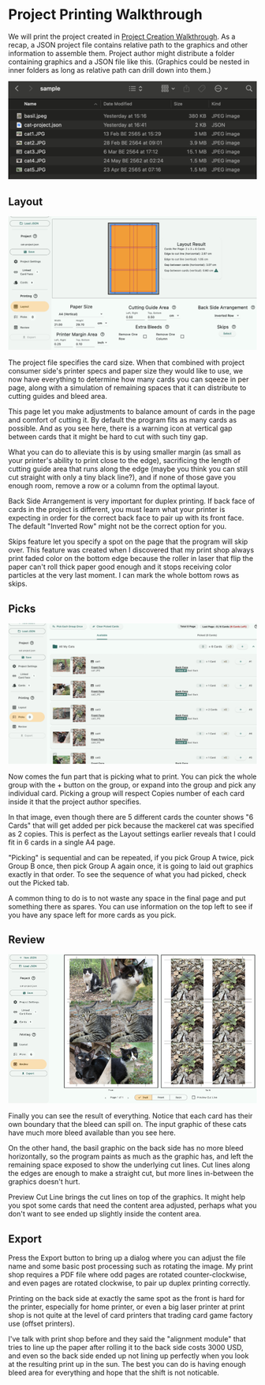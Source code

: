 # Project Printing Walkthrough

We will print the project created in [Project Creation Walkthrough](../create/create.md). As a recap, a JSON project file contains relative path to the graphics and other information to assemble them. Project author might distribute a folder containing graphics and a JSON file like this. (Graphics could be nested in inner folders as long as relative path can drill down into them.)

![Project Folder](image/project-folder.png)

## Layout

![Layout Tab](image/layout.png)

The project file specifies the card size. When that combined with project consumer side's printer specs and paper size they would like to use, we now have everything to determine how many cards you can sqeeze in per page, along with a simulation of remaining spaces that it can distribute to cutting guides and bleed area.

This page let you make adjustments to balance amount of cards in the page and comfort of cutting it. By default the program fits as many cards as possible. And as you see here, there is a warning icon at vertical gap between cards that it might be hard to cut with such tiny gap.

What you can do to alleviate this is by using smaller margin (as small as your printer's ability to print close to the edge), sacrificing the length of cutting guide area that runs along the edge (maybe you think you can still cut straight with only a tiny black line?), and if none of those gave you enough room, remove a row or a column from the optimal layout.

Back Side Arrangement is very important for duplex printing. If back face of cards in the project is different, you must learn what your printer is expecting in order for the correct back face to pair up with its front face. The default "Inverted Row" might not be the correct option for you.

Skips feature let you specify a spot on the page that the program will skip over. This feature was created when I discovered that my print shop always print faded color on the bottom edge because the roller in laser that flip the paper can't roll thick paper good enough and it stops receiving color particles at the very last moment. I can mark the whole bottom rows as skips.

## Picks

![Picks Tab](image/picks.png)

Now comes the fun part that is picking what to print. You can pick the whole group with the + button on the group, or expand into the group and pick any individual card. Picking a group will respect Copies number of each card inside it that the project author specifies.

In that image, even though there are 5 different cards the counter shows "6 Cards" that will get added per pick because the mackerel cat was specified as 2 copies. This is perfect as the Layout settings earlier reveals that I could fit in 6 cards in a single A4 page.

"Picking" is sequential and can be repeated, if you pick Group A twice, pick Group B once, then pick Group A again once, it is going to laid out graphics exactly in that order. To see the sequence of what you had picked, check out the Picked tab.

A common thing to do is to not waste any space in the final page and put something there as spares. You can use information on the top left to see if you have any space left for more cards as you pick.

## Review

![Review Tab](image/review.png)

Finally you can see the result of everything. Notice that each card has their own boundary that the bleed can spill on. The input graphic of these cats have much more bleed available than you see here.

On the other hand, the basil graphic on the back side has no more bleed horizontally, so the program paints as much as the graphic has, and left the remaining space exposed to show the underlying cut lines. Cut lines along the edges are enough to make a straight cut, but more lines in-between the graphics doesn't hurt.

Preview Cut Line brings the cut lines on top of the graphics. It might help you spot some cards that need the content area adjusted, perhaps what you don't want to see ended up slightly inside the content area.

## Export

Press the Export button to bring up a dialog where you can adjust the file name and some basic post processing such as rotating the image. My print shop requires a PDF file where odd pages are rotated counter-clockwise, and even pages are rotated clockwise, to pair up duplex printing correctly. 

Printing on the back side at exactly the same spot as the front is hard for the printer, especially for home printer, or even a big laser printer at print shop is not quite at the level of card printers that trading card game factory use (offset printers).

I've talk with print shop before and they said the "alignment module" that tries to line up the paper after rolling it to the back side costs 3000 USD, and even so the back side ended up not lining up perfectly when you look at the resulting print up in the sun. The best you can do is having enough bleed area for everything and hope that the shift is not noticable.